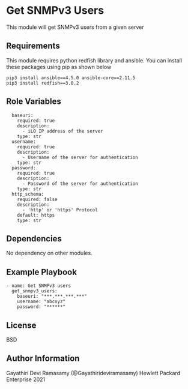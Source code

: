 Get SNMPv3 Users
=========

This module will get SNMPv3 users from a given server

Requirements
------------

This module requires python redfish library and ansible. You can install these packages using pip as shown below
```
pip3 install ansible==4.5.0 ansible-core==2.11.5
pip3 install redfish==3.0.2
```

Role Variables
--------------

```
  baseuri:
    required: true
    description:
      - iLO IP address of the server
    type: str
  username:
    required: true
    description:
      - Username of the server for authentication
    type: str
  password:
    required: true
    description:
      - Password of the server for authentication
    type: str
  http_schema:
    required: false
    description:
      - 'http' or 'https' Protocol
    default: https
    type: str
```

Dependencies
------------

No dependency on other modules.

Example Playbook
----------------

```
- name: Get SNMPv3 users
  get_snmpv3_users:
    baseuri: "***.***.***.***"
    username: "abcxyz"
    password: "******"
```

License
-------

BSD

Author Information
------------------

Gayathiri Devi Ramasamy (@Gayathirideviramasamy) Hewlett Packard Enterprise 2021 